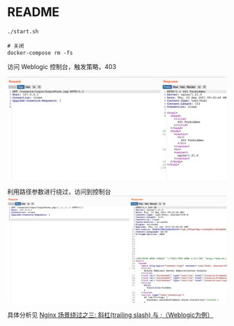 # README

```
./start.sh

# 关闭
docker-compose rm -fs
```

访问 Weblogic 控制台，触发策略，403

![](static/1.jpg)

利用路径参数进行绕过，访问到控制台
![](static/2.jpg)

具体分析见 [Nginx 场景绕过之三: 斜杠(trailing slash) 与 ;（Weblogic为例）](https://t.zsxq.com/MNjIaMr)